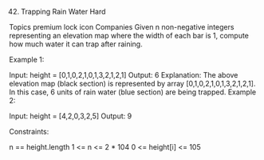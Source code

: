 42. Trapping Rain Water
    Hard

Topics
premium lock icon
Companies
Given n non-negative integers representing an elevation map where the width of each bar is 1, compute how much water it can trap after raining.

Example 1:

Input: height = [0,1,0,2,1,0,1,3,2,1,2,1]
Output: 6
Explanation: The above elevation map (black section) is represented by array [0,1,0,2,1,0,1,3,2,1,2,1]. In this case, 6 units of rain water (blue section) are being trapped.
Example 2:

Input: height = [4,2,0,3,2,5]
Output: 9

Constraints:

n == height.length
1 <= n <= 2 \* 104
0 <= height[i] <= 105
